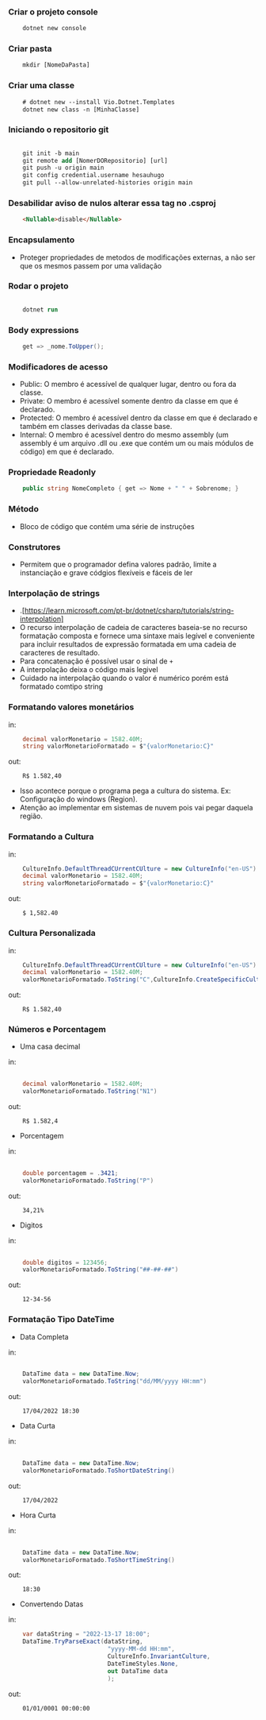 ### Criar o projeto console
```ps
    dotnet new console
```

### Criar pasta
```ps
    mkdir [NomeDaPasta]
```

### Criar uma classe
```ps
    # dotnet new --install Vio.Dotnet.Templates
    dotnet new class -n [MinhaClasse]
```

### Iniciando o repositorio git
```ps

    git init -b main
    git remote add [NomerDORepositorio] [url]
    git push -u origin main
    git config credential.username hesauhugo
    git pull --allow-unrelated-histories origin main

```

### Desabilidar aviso de nulos alterar essa tag no .csproj 
```html
    <Nullable>disable</Nullable>
```
### Encapsulamento
* Proteger propriedades de metodos de modificações externas, a não ser que os mesmos passem por uma validação

### Rodar o projeto
```ps

    dotnet run

```
### Body expressions
```C#
    get => _nome.ToUpper();
```
### Modificadores de acesso
* Public: O membro é acessível de qualquer lugar, dentro ou fora da classe.
* Private: O membro é acessível somente dentro da classe em que é declarado.
* Protected: O membro é acessível dentro da classe em que é declarado e também em classes derivadas da classe base.
* Internal: O membro é acessível dentro do mesmo assembly (um assembly é um arquivo .dll ou .exe que contém um ou mais módulos de código) em que é declarado.

### Propriedade Readonly 
```C#
    public string NomeCompleto { get => Nome + " " + Sobrenome; }
```

### Método
* Bloco de código que contém uma série de instruções

### Construtores 
* Permitem que o programador defina valores padrão, limite a instanciação e grave códgios flexíveis e fáceis de ler

### Interpolação de strings
* .[https://learn.microsoft.com/pt-br/dotnet/csharp/tutorials/string-interpolation]
* O recurso interpolação de cadeia de caracteres baseia-se no recurso formatação composta e fornece uma sintaxe mais legível e conveniente para incluir resultados de expressão formatada em uma cadeia de caracteres de resultado.
* Para concatenação é possível usar o sinal de `+`
* A interpolação deixa o código mais legivel
* Cuidado na interpolação quando o valor é numérico porém está formatado comtipo string 

### Formatando valores monetários
in:
```csharp
    decimal valorMonetario = 1582.40M;
    string valorMonetarioFormatado = $"{valorMonetario:C}"
```
out:
```console
    R$ 1.582,40
```
* Isso acontece porque o programa pega a cultura do sistema. Ex: Configuração do windows (Region).
* Atenção ao implementar em sistemas de nuvem pois vai pegar daquela região.


### Formatando a Cultura

in:
```csharp
    CultureInfo.DefaultThreadCUrrentCUlture = new CultureInfo("en-US")
    decimal valorMonetario = 1582.40M;
    string valorMonetarioFormatado = $"{valorMonetario:C}"
```
out:
```console
    $ 1,582.40
```

### Cultura Personalizada

in:
```csharp
    CultureInfo.DefaultThreadCUrrentCUlture = new CultureInfo("en-US")
    decimal valorMonetario = 1582.40M;
    valorMonetarioFormatado.ToString("C",CultureInfo.CreateSpecificCulture("pt-BR"))"
```
out:
```console
    R$ 1.582,40
```

### Números e Porcentagem
* Uma casa decimal

in:
```csharp
    
    decimal valorMonetario = 1582.40M;
    valorMonetarioFormatado.ToString("N1")

```
out:
```console
    R$ 1.582,4
```

* Porcentagem

in:
```csharp
    
    double porcentagem = .3421;
    valorMonetarioFormatado.ToString("P")

```
out:
```console
    34,21%
```

* Digitos

in:
```csharp
    
    double digitos = 123456;
    valorMonetarioFormatado.ToString("##-##-##")

```
out:
```console
    12-34-56
```
### Formatação Tipo DateTime
* Data Completa

in:
```csharp
    
    DataTime data = new DataTime.Now;
    valorMonetarioFormatado.ToString("dd/MM/yyyy HH:mm")

```
out:
```console
    17/04/2022 18:30
```

* Data Curta

in:
```csharp
    
    DataTime data = new DataTime.Now;
    valorMonetarioFormatado.ToShortDateString()

```
out:
```console
    17/04/2022 
```
* Hora Curta

in:
```csharp
    
    DataTime data = new DataTime.Now;
    valorMonetarioFormatado.ToShortTimeString()

```
out:
```console
    18:30
```

* Convertendo Datas

in:
```csharp
    var dataString = "2022-13-17 18:00";
    DataTime.TryParseExact(dataString,
                            "yyyy-MM-dd HH:mm",
                            CultureInfo.InvariantCulture,
                            DateTimeStyles.None,
                            out DataTime data
                            );
```
out:
```console
    01/01/0001 00:00:00
```
